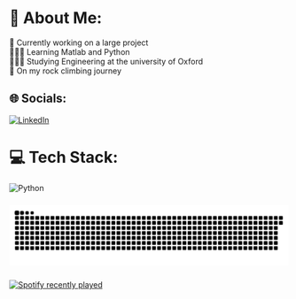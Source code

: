 # 💫 About Me:
🚀 Currently working on a large project<br>👨🏼‍🎓 Learning Matlab and Python<br>👨🏼‍💻 Studying Engineering at the university of Oxford<br>🧗 On my rock climbing journey


## 🌐 Socials:
[![LinkedIn](https://img.shields.io/badge/LinkedIn-%230077B5.svg?logo=linkedin&logoColor=white)](https://linkedin.com/in/https://www.linkedin.com/in/noé-trane-200bab194/) 

# 💻 Tech Stack:
![Python](https://img.shields.io/badge/python-3670A0?style=for-the-badge&logo=python&logoColor=ffdd54)

###

<picture>
  <source media="(prefers-color-scheme: dark)" srcset="https://raw.githubusercontent.com/noetrane/noetrane/output/github-snake-dark.svg" />
  <source media="(prefers-color-scheme: light)" srcset="https://raw.githubusercontent.com/noetrane/noetrane/output/github-snake.svg" />
  <img alt="github-snake" src="https://raw.githubusercontent.com/noetrane/noetrane/output/github-snake.svg" />
</picture>

###

<div align="left">
  <a href="https://open.spotify.com/user/21sv73b62nllwgywrovutq3bd"> 
    <img src="https://spotify-recently-played-readme.vercel.app/api?user=21sv73b62nllwgywrovutq3bd&count=5&unique=true" alt="Spotify recently played"  />
  </a>
</div>

###
